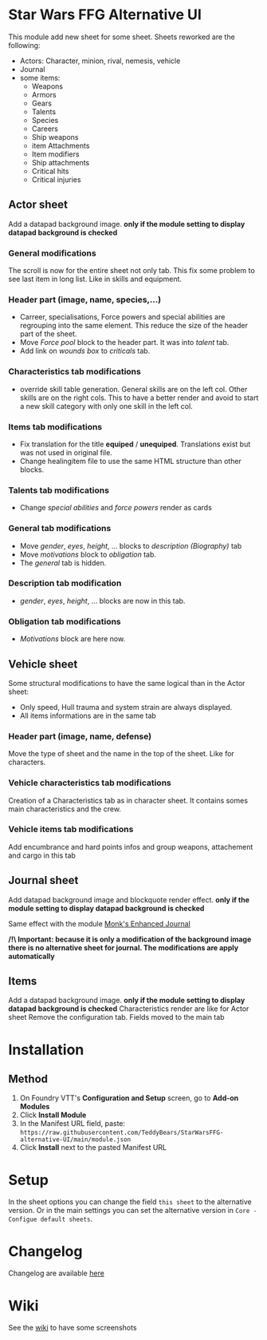 
# Star Wars FFG Alternative UI

This module add new sheet for some sheet.
Sheets reworked are the following:

* Actors: Character, minion, rival, nemesis, vehicle
* Journal
* some items:
  * Weapons
  * Armors
  * Gears
  * Talents
  * Species
  * Careers
  * Ship weapons
  * item Attachments
  * Item modifiers
  * Ship attachments
  * Critical hits
  * Critical injuries

## Actor sheet

Add a datapad background image. __only if the module setting to display datapad background is checked__

### General modifications

The scroll is now for the entire sheet not only tab. This fix some problem to see last item in long list. Like in skills and equipment.

### Header part (image, name, species,...)

* Carreer, specialisations, Force powers and special abilities are regrouping into the same element. This reduce the size of the header part of the sheet.
* Move _Force pool_ block to the header part. It was into _talent_ tab.
* Add link on _wounds box_ to _criticals_ tab.

### Characteristics tab modifications

* override skill table generation. General skills are on the left col. Other skills are on the right cols. This to have a better render and avoid to start a new skill category with only one skill in the left col.

### Items tab modifications

* Fix translation for the title __equiped__ / __unequiped__. Translations exist but was not used in original file.
* Change healingitem file to use the same HTML structure than other blocks.

### Talents tab modifications

* Change _special abilities_ and _force powers_ render as cards

### General tab modifications

* Move _gender_, _eyes_, _height_, ... blocks to _description (Biography)_ tab
* Move _motivations_ block to _obligation_ tab.
* The _general_ tab is hidden.

### Description tab modification

* _gender_, _eyes_, _height_, ... blocks are now in this tab.

### Obligation tab modifications

* _Motivations_ block are here now.

## Vehicle sheet

Some structural modifications to have the same logical than in the Actor sheet:

* Only speed, Hull trauma and system strain are always displayed.
* All items informations are in the same tab

### Header part (image, name, defense)

Move the type of sheet and the name in the top of the sheet. Like for characters.

### Vehicle characteristics tab modifications

Creation of a Characteristics tab as in character sheet.  It contains somes main characteristics and the crew.

### Vehicle items tab modifications

Add encumbrance and hard points infos and group weapons, attachement and cargo in this tab

## Journal sheet

Add datapad background image and blockquote render effect. __only if the module setting to display datapad background is checked__

Same effect with the module [Monk's Enhanced Journal](https://github.com/ironmonk88/monks-enhanced-journal)

__/!\ Important: because it is only a modification of the background image there is no alternative sheet for journal. The modifications are apply automatically__

## Items

Add a datapad background image. __only if the module setting to display datapad background is checked__
Characteristics render are like for Actor sheet
Remove the configuration tab. Fields moved to the main tab

# Installation

## Method

1. On Foundry VTT's __Configuration and Setup__ screen, go to __Add-on Modules__
2. Click __Install Module__
3. In the Manifest URL field, paste: `https://raw.githubusercontent.com/TeddyBears/StarWarsFFG-alternative-UI/main/module.json`
4. Click __Install__ next to the pasted Manifest URL

# Setup

In the sheet options you can change the field `this sheet` to the alternative version.
Or in the main settings you can set the alternative version in `Core - Configue default sheets`.

# Changelog

Changelog are available [here](https://github.com/TeddyBears/StarWarsFFG-alternative-UI/blob/main/CHANGELOG.md)

# Wiki

See the [wiki](https://github.com/TeddyBears/StarWarsFFG-alternative-UI/wiki/Home) to have some screenshots
